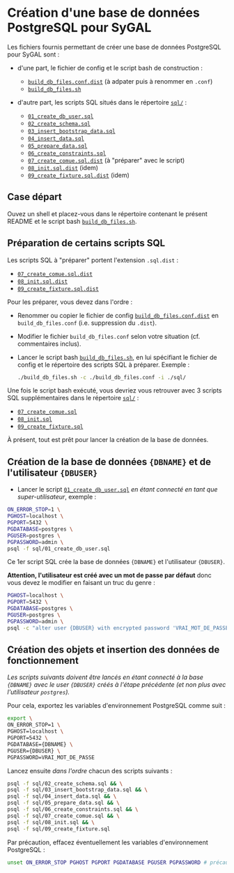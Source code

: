 Création d'une base de données PostgreSQL pour SyGAL
====================================================

Les fichiers fournis permettant de créer une base de données PostgreSQL pour SyGAL sont :

- d'une part, le fichier de config et le script bash de construction :
    - [`build_db_files.conf.dist`](build_db_files.conf.dist) (à adpater puis à renommer en `.conf`)
    - [`build_db_files.sh`](build_db_files.sh)
    
- d'autre part, les scripts SQL situés dans le répertoire [`sql/`](sql) :
    - [`01_create_db_user.sql`](sql/01_create_db_user.sql)
    - [`02_create_schema.sql`](sql/02_create_schema.sql)
    - [`03_insert_bootstrap_data.sql`](sql/03_insert_bootstrap_data.sql)
    - [`04_insert_data.sql`](sql/04_insert_data.sql)
    - [`05_prepare_data.sql`](sql/05_prepare_data.sql)
    - [`06_create_constraints.sql`](sql/06_create_constraints.sql)
    - [`07_create_comue.sql.dist`](sql/07_create_comue.sql.dist) (à "préparer" avec le script) 
    - [`08_init.sql.dist`](sql/08_init.sql.dist) (idem)
    - [`09_create_fixture.sql.dist`](sql/09_create_fixture.sql.dist) (idem)
    

## Case départ

Ouvez un shell et placez-vous dans le répertoire contenant le présent README et le script bash 
[`build_db_files.sh`](build_db_files.sh).


## Préparation de certains scripts SQL

Les scripts SQL à "préparer" portent l'extension `.sql.dist` :
  - [`07_create_comue.sql.dist`](sql/07_create_comue.sql.dist)
  - [`08_init.sql.dist`](sql/08_init.sql.dist)
  - [`09_create_fixture.sql.dist`](sql/09_create_fixture.sql.dist)

Pour les préparer, vous devez dans l'ordre :

- Renommer ou copier le fichier de config [`build_db_files.conf.dist`](build_db_files.conf.dist) en
  `build_db_files.conf` (i.e. suppression du `.dist`).

- Modifier le fichier `build_db_files.conf` selon votre situation (cf. commentaires inclus).
   
- Lancer le script bash [`build_db_files.sh`](build_db_files.sh), en lui spécifiant le fichier de config
   et le répertoire des scripts SQL à préparer. 
   Exemple :
    ```bash
    ./build_db_files.sh -c ./build_db_files.conf -i ./sql/
    ```

Une fois le script bash exécuté, vous devriez vous retrouver avec 3 scripts SQL supplémentaires dans le répertoire 
[`sql/`](sql) :
  - [`07_create_comue.sql`](sql/07_create_comue.sql)
  - [`08_init.sql`](sql/08_init.sql)
  - [`09_create_fixture.sql`](sql/09_create_fixture.sql)

À présent, tout est prêt pour lancer la création de la base de données.


## Création de la base de données `{DBNAME}` et de l'utilisateur `{DBUSER}`

- Lancer le script [`01_create_db_user.sql`](sql/01_create_db_user.sql) *en étant connecté en tant que 
  super-utilisateur*, exemple :

```bash
ON_ERROR_STOP=1 \
PGHOST=localhost \
PGPORT=5432 \
PGDATABASE=postgres \
PGUSER=postgres \
PGPASSWORD=admin \
psql -f sql/01_create_db_user.sql
```

Ce 1er script SQL crée la base de données `{DBNAME}` et l'utilisateur `{DBUSER}`. 

**Attention, l'utilisateur est créé avec un mot de passe par défaut** donc vous devez le modifier en faisant un 
truc du genre :
```bash
PGHOST=localhost \
PGPORT=5432 \
PGDATABASE=postgres \
PGUSER=postgres \
PGPASSWORD=admin \
psql -c "alter user {DBUSER} with encrypted password 'VRAI_MOT_DE_PASSE'"
```


## Création des objets et insertion des données de fonctionnement

*Les scripts suivants doivent être lancés en étant connecté à la base `{DBNAME}` avec le user `{DBUSER}`
créés à l'étape précédente (et non plus avec l'utilisateur `postgres`).*

Pour cela, exportez les variables d'environnement PostgreSQL comme suit :
```bash
export \
ON_ERROR_STOP=1 \
PGHOST=localhost \
PGPORT=5432 \
PGDATABASE={DBNAME} \
PGUSER={DBUSER} \
PGPASSWORD=VRAI_MOT_DE_PASSE
```

Lancez ensuite *dans l'ordre* chacun des scripts suivants :

```bash
psql -f sql/02_create_schema.sql && \
psql -f sql/03_insert_bootstrap_data.sql && \
psql -f sql/04_insert_data.sql && \
psql -f sql/05_prepare_data.sql && \
psql -f sql/06_create_constraints.sql && \
psql -f sql/07_create_comue.sql && \
psql -f sql/08_init.sql && \
psql -f sql/09_create_fixture.sql
```

Par précaution, effacez éventuellement les variables d'environnement PostgreSQL :

```bash
unset ON_ERROR_STOP PGHOST PGPORT PGDATABASE PGUSER PGPASSWORD # précaution
```
